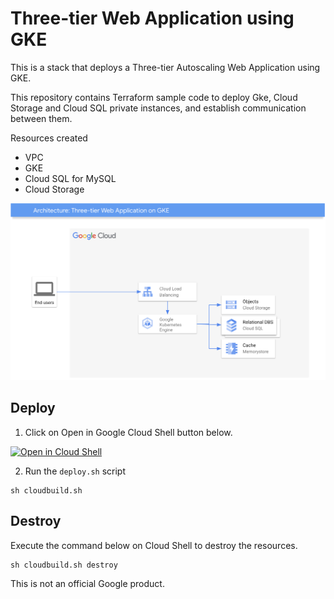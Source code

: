 # Three-tier Web Application using GKE

This is a stack that deploys a Three-tier Autoscaling Web Application using GKE.

This repository contains Terraform sample code to deploy Gke, Cloud Storage and Cloud SQL private instances, and establish communication between them.

Resources created
- VPC
- GKE
- Cloud SQL for MySQL
- Cloud Storage

![arquitecture](architecture.png)

## Deploy

1. Click on Open in Google Cloud Shell button below.
<a href="https://ssh.cloud.google.com/cloudshell/editor?shellonly=true&cloudshell_git_repo=https://github.com/GoogleCloudPlatform/private-cloud-data-fusion" target="_new">
    <img alt="Open in Cloud Shell" src="https://gstatic.com/cloudssh/images/open-btn.svg">
</a>

2. Run the `deploy.sh` script
```
sh cloudbuild.sh
```
## Destroy
Execute the command below on Cloud Shell to destroy the resources.
```
sh cloudbuild.sh destroy
```

This is not an official Google product.